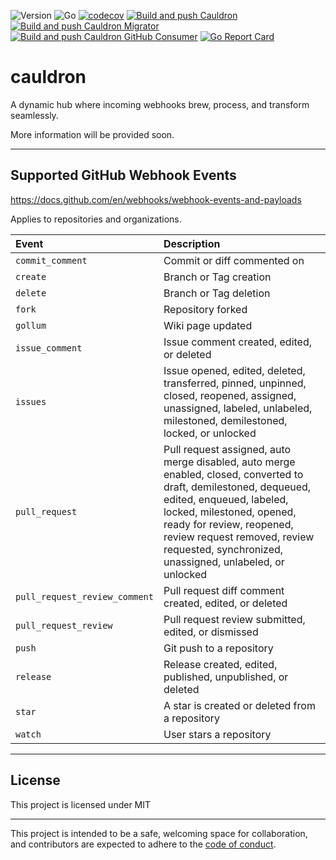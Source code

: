 ![Version](https://img.shields.io/badge/version-0.1.1-orange.svg)
![Go](https://img.shields.io/github/go-mod/go-version/devchain-network/cauldron)
[![codecov](https://codecov.io/github/devchain-network/cauldron/graph/badge.svg?token=LAUHZBW12F)](https://codecov.io/github/devchain-network/cauldron)
[![Build and push Cauldron](https://github.com/devchain-network/cauldron/actions/workflows/build-push-cauldron.yml/badge.svg)](https://github.com/devchain-network/cauldron/actions/workflows/build-push-cauldron.yml)
[![Build and push Cauldron Migrator](https://github.com/devchain-network/cauldron/actions/workflows/build-push-cauldron-migrator.yml/badge.svg)](https://github.com/devchain-network/cauldron/actions/workflows/build-push-cauldron-migrator.yml)
[![Build and push Cauldron GitHub Consumer](https://github.com/devchain-network/cauldron/actions/workflows/build-push-cauldron-github-comsumer.yml/badge.svg)](https://github.com/devchain-network/cauldron/actions/workflows/build-push-cauldron-github-comsumer.yml)
[![Go Report Card](https://goreportcard.com/badge/github.com/devchain-network/cauldron)](https://goreportcard.com/report/github.com/devchain-network/cauldron)


# cauldron

A dynamic hub where incoming webhooks brew, process, and transform seamlessly.

More information will be provided soon.

---

## Supported GitHub Webhook Events

https://docs.github.com/en/webhooks/webhook-events-and-payloads

Applies to repositories and organizations.

| Event | Description |
|:------|:-----|
| `commit_comment` | Commit or diff commented on |
| `create` | Branch or Tag creation |
| `delete` | Branch or Tag deletion |
| `fork` | Repository forked |
| `gollum` | Wiki page updated |
| `issue_comment` | Issue comment created, edited, or deleted |
| `issues` | Issue opened, edited, deleted, transferred, pinned, unpinned, closed, reopened, assigned, unassigned, labeled, unlabeled, milestoned, demilestoned, locked, or unlocked |
| `pull_request` | Pull request assigned, auto merge disabled, auto merge enabled, closed, converted to draft, demilestoned, dequeued, edited, enqueued, labeled, locked, milestoned, opened, ready for review, reopened, review request removed, review requested, synchronized, unassigned, unlabeled, or unlocked |
| `pull_request_review_comment` | Pull request diff comment created, edited, or deleted |
| `pull_request_review` | Pull request review submitted, edited, or dismissed |
| `push` | Git push to a repository |
| `release` | Release created, edited, published, unpublished, or deleted |
| `star` | A star is created or deleted from a repository |
| `watch` | User stars a repository |

---

## License

This project is licensed under MIT

---

This project is intended to be a safe, welcoming space for collaboration, and
contributors are expected to adhere to the [code of conduct][coc].

[coc]: https://github.com/devchain-network/cauldron/blob/main/CODE_OF_CONDUCT.md
